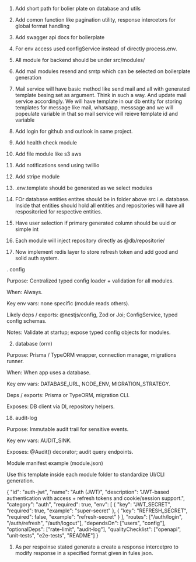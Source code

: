1. Add short path for bolier plate on database and utils
2. Add comon function like pagination utility, response intercetors for global format handling
3. Add swagger api docs for boilerplate


1. For env access used configService instead of directly process.env. 
2. All module for backend should be under src/modules/
3. Add mail modules resend and smtp which can be selected on boilerplate generation


1. Mail service will have basic method like send mail and all with generated template besing set as argument. Think in such a way. And update mail service accordingly. We will have template in our db entity for storing templates for message like mail, whatsapp, messsage and we will popeulate variable in that so mail service will reieve template id and variable
2. Add login for github and outlook in same project. 


1. Add health check module
2. Add file module like s3 aws
3. Add notifications send using twillio
4. Add stripe module


1. .env.template should be generated as we select modules
2. FOr database entities entites should be in folder above src i.e. database. Inside that entities should hold all entities and repositories will have all respositoried for respective entities. 
3. Have user selection if primary generated column should be uuid or simple int
4. Each module will inject repository directly as @db/repositorie/<name of repo>


1. Now implement redis layer to store refresh token and add good and solid auth system. 


. config

Purpose: Centralized typed config loader + validation for all modules.

When: Always.

Key env vars: none specific (module reads others).

Likely deps / exports: @nestjs/config, Zod or Joi; ConfigService, typed config schemas.

Notes: Validate at startup; expose typed config objects for modules.

2. database (orm)

Purpose: Prisma / TypeORM wrapper, connection manager, migrations runner.

When: When app uses a database.

Key env vars: DATABASE_URL, NODE_ENV, MIGRATION_STRATEGY.

Deps / exports: Prisma or TypeORM, migration CLI.

Exposes: DB client via DI, repository helpers.


18. audit-log

Purpose: Immutable audit trail for sensitive events.

Key env vars: AUDIT_SINK.

Exposes: @Audit() decorator; audit query endpoints.

Module manifest example (module.json)

Use this template inside each module folder to standardize UI/CLI generation.

{
  "id": "auth-jwt",
  "name": "Auth (JWT)",
  "description": "JWT-based authentication with access + refresh tokens and cookie/session support.",
  "category": "auth",
  "required": true,
  "env": [
    { "key": "JWT_SECRET", "required": true, "example": "super-secret" },
    { "key": "REFRESH_SECRET", "required": false, "example": "refresh-secret" }
  ],
  "routes": ["/auth/login", "/auth/refresh", "/auth/logout"],
  "dependsOn": ["users", "config"],
  "optionalDeps": ["rate-limit", "audit-log"],
  "qualityChecklist": ["openapi", "unit-tests", "e2e-tests", "README"]
}

1. As per respoinse stated generate a create a response intercetpro to modify response in a  specified format given in fules json. 